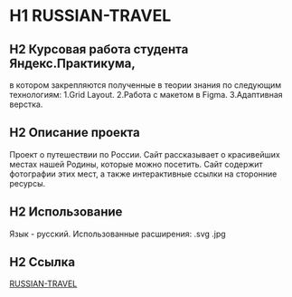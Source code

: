 # H1 RUSSIAN-TRAVEL

## H2 Курсовая работа студента **Яндекс.Практикума**,
в котором закрепляются полученные  в теории знания по следующим технологиям:
1.Grid Layout.
2.Работа с макетом в Figma.
3.Адаптивная верстка.

## H2 Описание проекта
Проект о путешествии по России. Сайт рассказывает о
красивейших местах нашей Родины, которые можно посетить.
Сайт содержит фотографии этих мест, а также интерактивные
ссылки на сторонние ресурсы.

## H2 Использование
Язык - русский. Использованные расширения: .svg .jpg

## H2 Ссылка
 [RUSSIAN-TRAVEL](https://alexeyvivanov.github.io/russian-travel/)
